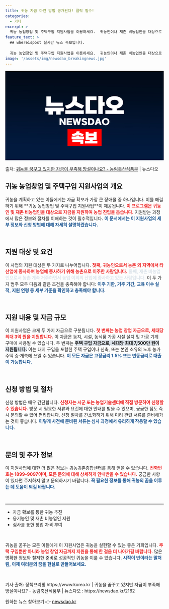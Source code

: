 ```yaml
---
title: 귀농 자금 마련 방법 공개된다! 클릭 필수!
categories:
  - 기타
excerpt: >
  귀농 농업창업 및 주택구입 지원사업을 이용하세요.  귀농인이나 재촌 비농업인을 대상으로 농업 창업 자금과 주…
feature_text: >
  ## whereispost 실시간 뉴스 속보입니다.

  귀농 농업창업 및 주택구입 지원사업을 이용하세요.  귀농인이나 재촌 비농업인을 대상으로 농업 창업 자금과 주…
image: '/assets/img/newsdao_breakingnews.jpg'
---
```


![뉴스다오 속보](/assets/img/newsdao_breakingnews.jpg)

<p>출처: <a href="https://newsdao.kr/2162" rel="dofollow">귀농을 꿈꾸고 있지만 자금이 부족해 망설이나요? - 농림축산식품부</a> | 뉴스다오</p>

<h2 data-ke-size="size26">귀농 농업창업 및 주택구입 지원사업의 개요</h2>

<p data-ke-size="size16">귀농을 계획하고 있는 이들에게는 자금 확보가 가장 큰 장애물 중 하나입니다. 이를 해결하기 위해 **귀농 농업창업 및 주택구입 지원사업**이 제공됩니다. <b><span style="color: #ee2323;">이 프로그램은 귀농인 및 재촌 비농업인을 대상으로 자금을 지원하여 농업 진입을 돕습니다.</span></b> 지원받는 과정에서 많은 정보와 절차를 이해하는 것이 필수적입니다. <b><span style="color: #1a5490;">이 문서에서는 이 지원사업의 세부 정보와 신청 방법에 대해 자세히 설명하겠습니다.</span></b></p>

<p data-ke-size="size16">&nbsp;</p>

<h2 data-ke-size="size26">지원 대상 및 요건</h2>

<p data-ke-size="size16">이 사업의 지원 대상은 두 가지로 나누어집니다. <b><span style="color: #ee2323;">첫째, 귀농인으로서 농촌 외 지역에서 타 산업에 종사하며 농업에 종사하기 위해 농촌으로 이주한 사람입니다.</span></b> <b><span style="color: #21538527;">둘째, 재촌 비농업인으로서 농촌 계속 거주하면서 농업 이외의 산업에 종사하고 있는 사람입니다.</span></b> 이 두 가지 범주 모두 다음과 같은 조건을 충족해야 합니다: <b><span style="color: #1a5490;">이주 기한, 거주 기간, 교육 이수 실적, 지원 연령 등 세부 기준을 확인하고 충족해야 합니다.</span></b></p>

<p data-ke-size="size16">&nbsp;</p>

<h2 data-ke-size="size26">지원 내용 및 자금 규모</h2>

<p data-ke-size="size16">이 지원사업은 크게 두 가지 자금으로 구분됩니다. <b><span style="color: #ee2323;">첫 번째는 농업 창업 자금으로, 세대당 최대 3억 원을 지원합니다.</span></b> 이 자금은 농지, 시설, 농식품 가공 시설 설치 및 가공 기계 구매에 사용될 수 있습니다. 두 번째는 <b><span style="background-color: #21538527;">주택 구입 자금으로, 세대당 최대 7,500만 원이 지원됩니다.</span></b> 이는 대지 구입을 포함한 주택 구입이나 신축, 또는 본인 소유의 노후 농가 주택 증·개축에 쓰일 수 있습니다. <b><span style="color: #1a5490;">이 모든 자금은 고정금리 1.5% 또는 변동금리로 대출이 가능합니다.</span></b></p>

<p data-ke-size="size16">&nbsp;</p>

<h2 data-ke-size="size26">신청 방법 및 절차</h2>

<p data-ke-size="size16">신청 방법은 매우 간단합니다. <b><span style="color: #ee2323;">신청자는 시군 또는 농업기술센터에 직접 방문하여 신청할 수 있습니다.</span></b> 방문 시 필요한 서류와 요건에 대한 안내를 받을 수 있으며, 궁금한 점도 즉시 문의할 수 있어 편리합니다. 신청 절차를 간소화하기 위해 미리 관련 서류를 준비해가는 것이 좋습니다. <b><span style="color: #1a5490;">이렇게 사전에 준비된 서류는 심사 과정에서 유리하게 작용할 수 있습니다.</span></b></p>

<p data-ke-size="size16">&nbsp;</p>

<h2 data-ke-size="size26">문의 및 추가 정보</h2>

<p data-ke-size="size16">이 지원사업에 대한 더 많은 정보는 귀농귀촌종합센터를 통해 얻을 수 있습니다. <b><span style="color: #ee2323;">전화번호는 1899-9097이며, 모든 문의에 대해 상세하게 안내받을 수 있습니다.</span></b> 궁금한 사항이 있다면 주저하지 말고 문의하시기 바랍니다. <b><span style="color: #1a5490;">꼭 필요한 정보를 통해 귀농의 꿈을 이루는 데 도움이 되길 바랍니다.</span></b></p>

<p data-ke-size="size16">&nbsp;</p>

<hr>

<ul>
<li>자금 확보를 통한 귀농 추진</li>
<li>응기농인 및 재촌 비농업인 지원</li>
<li>심사를 통한 창업 자격 부여</li>
</ul>

<p data-ke-size="size16">&nbsp;</p>

<p data-ke-size="size16">귀농을 꿈꾸는 모든 이들에게 이 지원사업은 귀농을 실현할 수 있는 좋은 기회입니다. <b><span style="color: #ee2323;">주택 구입뿐만 아니라 농업 창업 자금까지 지원을 통해 한 걸음 더 나아가길 바랍니다.</span></b> 많은 명확한 정보와 철저한 준비로 성공적인 귀농을 이룰 수 있습니다. <b><span style="color: #1a5490;">시작이 반이라는 말처럼, 이제 여러분의 꿈을 현실로 만들어보세요.</span></b></p>

<p data-ke-size="size16">&nbsp;</p>

<p data-ke-size="size16">기사 출처: 정책브리핑 https://www.korea.kr | 귀농을 꿈꾸고 있지만 자금이 부족해 망설이나요? - 농림축산식품부 | 뉴스다오   : https://newsdao.kr/2162</p> 

원하는 뉴스 찾아보기 👉 <a href="https://newsdao.kr" rel="dofollow">newsdao.kr</a>


